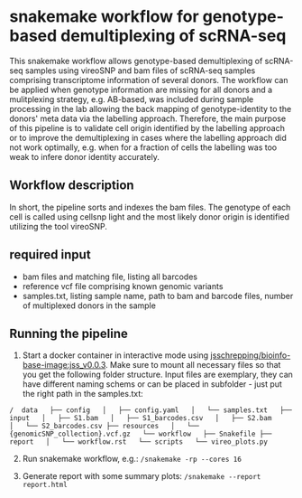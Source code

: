 # snakemake workflow for genotype-based demultiplexing of scRNA-seq

This snakemake workflow allows genotype-based demultiplexing of scRNA-seq samples using vireoSNP and bam files of scRNA-seq samples comprising
transcriptome information of several donors. The workflow can be applied when genotype information are missing for all donors and a mulitplexing
strategy, e.g. AB-based, was included during sample processing in the lab allowing the back mapping of genotype-identity to the donors' meta data
via the labelling approach. Therefore, the main purpose of this pipeline is to validate cell origin identified by the labelling approach or to
improve the demultiplexing in cases where the labelling approach did not work optimally, e.g. when for a fraction of cells the labelling was too
weak to infere donor identity accurately.

## Workflow description
In short, the pipeline sorts and indexes the bam files. The genotype of each cell is called using cellsnp light and the most likely donor origin
is identified utilizing the tool vireoSNP.

## required input
- bam files and matching file, listing all barcodes
- reference vcf file comprising known genomic variants
- samples.txt, listing sample name, path to bam and barcode files, number of multiplexed donors in the sample

## Running the pipeline
1. Start a docker container in interactive mode using [jsschrepping/bioinfo-base-image:jss_v0.0.3](https://hub.docker.com/r/jsschrepping/bioinfo-base-image). 
   Make sure to mount all necessary files so that you get the following folder structure. Input files are exemplary, they can have different naming
   schems or can be placed in subfolder - just put the right path in the samples.txt:

`/	data  
	├── config  
	│   ├── config.yaml  
	│   └── samples.txt  
	├── input  
	│   ├── S1.bam  
	│   ├── S1_barcodes.csv  
	│   ├── S2.bam  
	│   └── S2_barcodes.csv
	├── resources  
	│   └── {genomicSNP_collection}.vcf.gz  
	└── workflow  
		├── Snakefile
		├── report  
		│   └── workflow.rst  
		└── scripts  
			└── vireo_plots.py  `

2. Run snakemake workflow, e.g.: `/snakemake -rp --cores 16`

3. Generate report with some summary plots: `/snakemake --report report.html`
